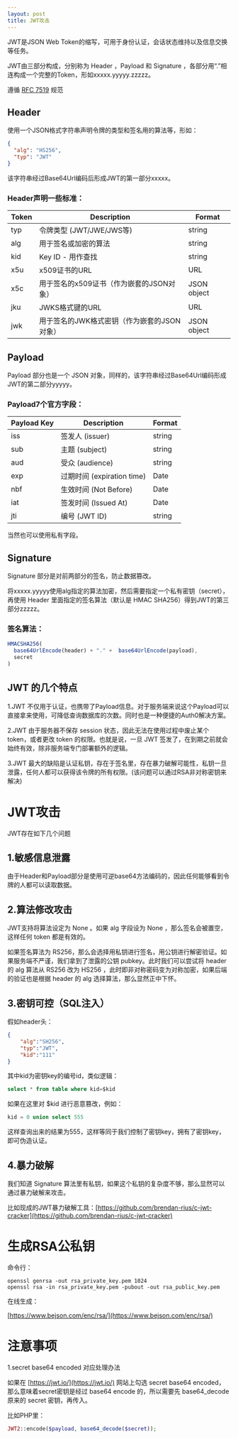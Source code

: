 ```yaml
---
layout: post
title: JWT攻击
---
```


JWT是JSON Web Token的缩写，可用于身份认证，会话状态维持以及信息交换等任务。

JWT由三部分构成，分别称为 Header ，Payload 和 Signature ，各部分用“.”相连构成一个完整的Token，形如xxxxx.yyyyy.zzzzz。

遵循 [RFC 7519](https://tools.ietf.org/html/rfc7519) 规范

## Header

使用一个JSON格式字符串声明令牌的类型和签名用的算法等，形如：

```json
{
  "alg": "HS256",
  "typ": "JWT"
}
```

该字符串经过Base64Url编码后形成JWT的第一部分xxxxx。

### Header声明一些标准：

| Token | Description                                 | Format      |
| ----- | ------------------------------------------- | ----------- |
| typ   | 令牌类型 (JWT/JWE/JWS等)                    | string      |
| alg   | 用于签名或加密的算法                        | string      |
| kid   | Key ID - 用作查找                           | string      |
| x5u   | x509证书的URL                               | URL         |
| x5c   | 用于签名的x509证书（作为嵌套的JSON对象）    | JSON object |
| jku   | JWKS格式键的URL                             | URL         |
| jwk   | 用于签名的JWK格式密钥（作为嵌套的JSON对象） | JSON object |

## Payload

Payload 部分也是一个 JSON 对象，同样的，该字符串经过Base64Url编码形成JWT的第二部分yyyyy。

### Payload7个官方字段：

| Payload Key | Description              | Format      |
| ----- | ------------------------------ | ----------- |
| iss   | 签发人 (issuer)                 | string      |
| sub   | 主题  (subject)                 | string      |
| aud   | 受众 (audience)                 | string      |
| exp   | 过期时间 (expiration time)       | Date       |
| nbf   | 生效时间 (Not Before)            | Date       |
| iat   | 签发时间 (Issued At)             | Date       |
| jti   | 编号 (JWT ID)                   | string      |

当然也可以使用私有字段。

## Signature

Signature 部分是对前两部分的签名，防止数据篡改。

将xxxxx.yyyyy使用alg指定的算法加密，然后需要指定一个私有密钥（secret），再使用 Header 里面指定的签名算法（默认是 HMAC SHA256）得到JWT的第三部分zzzzz。

### 签名算法：

```javascript
HMACSHA256(
  base64UrlEncode(header) + "." +  base64UrlEncode(payload),
  secret
)
```



## JWT 的几个特点

1.JWT 不仅用于认证，也携带了Payload信息。对于服务端来说这个Payload可以直接拿来使用，可降低查询数据库的次数。同时也是一种便捷的Auth0解决方案。

2.JWT 由于服务器不保存 session 状态，因此无法在使用过程中废止某个 token，或者更改 token 的权限。也就是说，一旦 JWT 签发了，在到期之前就会始终有效，除非服务端专门部署额外的逻辑。

3.JWT 最大的缺陷是认证私钥，存在于签名里，存在暴力破解可能性，私钥一旦泄露，任何人都可以获得该令牌的所有权限。(该问题可以通过RSA非对称密钥来解决)

# JWT攻击

JWT存在如下几个问题

## 1.敏感信息泄露

由于Header和Payload部分是使用可逆base64方法编码的，因此任何能够看到令牌的人都可以读取数据。

## 2.算法修改攻击

JWT支持将算法设定为 None 。如果 alg 字段设为 None ，那么签名会被置空，这样任何 token 都是有效的。

如果签名算法为 RS256，那么会选择用私钥进行签名，用公钥进行解密验证。如果服务端不严谨，我们拿到了泄露的公钥 pubkey。此时我们可以尝试将 header 的 alg 算法从 RS256 改为 HS256 ，此时即非对称密码变为对称加密，如果后端的验证也是根据 header 的 alg 选择算法，那么显然正中下怀。

## 3.密钥可控（SQL注入）

假如header头：

```json
{
    "alg":"SH256",
    "typ":"JWT",
    "kid":"111"
}
```

其中kid为密钥key的编号id，类似逻辑：

```sql
select * from table where kid=$kid
```

如果在这里对 $kid 进行恶意篡改，例如：

```sql
kid = 0 union select 555
```

这样查询出来的结果为555，这样等同于我们控制了密钥key，拥有了密钥key，即可伪造认证。

## 4.暴力破解

我们知道 Signature 算法里有私钥，如果这个私钥的复杂度不够，那么显然可以通过暴力破解来攻击。

比如现成的JWT暴力破解工具：[https://github.com/brendan-rius/c-jwt-cracker](https://github.com/brendan-rius/c-jwt-cracker)

# 生成RSA公私钥

命令行：

```
openssl genrsa -out rsa_private_key.pem 1024
openssl rsa -in rsa_private_key.pem -pubout -out rsa_public_key.pem
```

在线生成：

[https://www.bejson.com/enc/rsa/](https://www.bejson.com/enc/rsa/)

# 注意事项

1.secret base64 encoded 对应处理办法

如果在 [https://jwt.io/](https://jwt.io/) 网站上勾选 secret base64 encoded，那么意味着secret密钥是经过 base64 encode 的，所以需要先 base64_decode 原来的 secret 密钥，再传入。

比如PHP里：

```php
JWT2::encode($payload, base64_decode($secret));
```

































